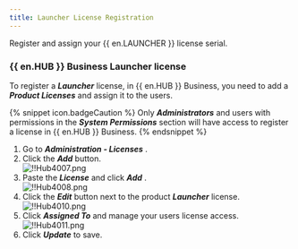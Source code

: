 ```yaml
---
title: Launcher License Registration
---
```

Register and assign your {{ en.LAUNCHER }} license serial. 

### {{ en.HUB }} Business Launcher license 

To register a ***Launcher*** license, in {{ en.HUB }} Business, you need to add a ***Product Licenses*** and assign it to the users.  

{% snippet icon.badgeCaution %} 
Only ***Administrators*** and users with permissions in the ***System Permissions*** section will have access to register a license in {{ en.HUB }} Business. 
{% endsnippet %}
 
1. Go to ***Administration - Licenses*** . 
1. Click the ***Add*** button.  
![!!Hub4007.png](/img/en/hub/Hub4007.png) 
1. Paste the ***License*** and click ***Add*** .  
![!!Hub4008.png](/img/en/hub/Hub4008.png) 
1. Click the ***Edit*** button next to the product ***Launcher*** license.  
![!!Hub4010.png](/img/en/hub/Hub4010.png) 
1. Click ***Assigned To*** and manage your users license access.  
![!!Hub4011.png](/img/en/hub/Hub4011.png) 
1. Click ***Update*** to save. 

